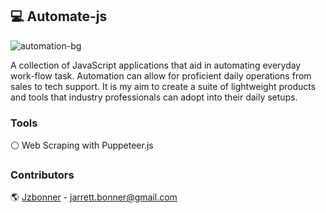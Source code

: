 ## 💻 Automate-js
![automation-bg](https://i.imgur.com/o39eifM.jpg?1)

A collection of JavaScript applications that aid in automating everyday work-flow task. Automation can  allow for proficient daily operations from sales to tech support. It is my aim to create a suite of lightweight products and tools that industry professionals can adopt into their daily setups. 

### Tools 
⚪ Web Scraping with Puppeteer.js 


### Contributors 
🌎 [Jzbonner](https://github.com/Jzbonner) - jarrett.bonner@gmail.com



